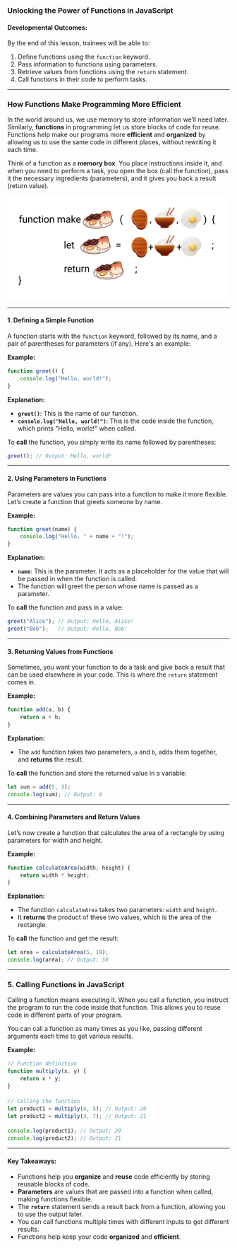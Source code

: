 ### **Unlocking the Power of Functions in JavaScript**

#### **Developmental Outcomes:**  
By the end of this lesson, trainees will be able to:  
1. Define functions using the `function` keyword.  
2. Pass information to functions using parameters.  
3. Retrieve values from functions using the `return` statement.  
4. Call functions in their code to perform tasks.  

---

### **How Functions Make Programming More Efficient**  
In the world around us, we use memory to store information we’ll need later. Similarly, **functions** in programming let us store blocks of code for reuse. Functions help make our programs more **efficient** and **organized** by allowing us to use the same code in different places, without rewriting it each time.

Think of a function as a **memory box**: You place instructions inside it, and when you need to perform a task, you open the box (call the function), pass it the necessary ingredients (parameters), and it gives you back a result (return value).

<img src="./Assets/tapsi_function.png" alt="function example">

---

#### **1. Defining a Simple Function**
A function starts with the `function` keyword, followed by its name, and a pair of parentheses for parameters (if any). Here's an example:

**Example:**
```javascript
function greet() {
    console.log("Hello, world!");
}
```

**Explanation:**
- **`greet()`**: This is the name of our function.
- **`console.log("Hello, world!")`**: This is the code inside the function, which prints "Hello, world!" when called.

To **call** the function, you simply write its name followed by parentheses:
```javascript
greet(); // Output: Hello, world!
```

---

#### **2. Using Parameters in Functions**
Parameters are values you can pass into a function to make it more flexible. Let’s create a function that greets someone by name.

**Example:**
```javascript
function greet(name) {
    console.log("Hello, " + name + "!");
}
```

**Explanation:**
- **`name`**: This is the parameter. It acts as a placeholder for the value that will be passed in when the function is called.
- The function will greet the person whose name is passed as a parameter.

To **call** the function and pass in a value:
```javascript
greet("Alice"); // Output: Hello, Alice!
greet("Bob");   // Output: Hello, Bob!
```

---

#### **3. Returning Values from Functions**
Sometimes, you want your function to do a task and give back a result that can be used elsewhere in your code. This is where the `return` statement comes in.

**Example:**
```javascript
function add(a, b) {
    return a + b;
}
```

**Explanation:**
- The `add` function takes two parameters, `a` and `b`, adds them together, and **returns** the result.

To **call** the function and store the returned value in a variable:
```javascript
let sum = add(5, 3);
console.log(sum); // Output: 8
```

---

#### **4. Combining Parameters and Return Values**
Let’s now create a function that calculates the area of a rectangle by using parameters for width and height.

**Example:**
```javascript
function calculateArea(width, height) {
    return width * height;
}
```

**Explanation:**
- The function `calculateArea` takes two parameters: `width` and `height`.
- It **returns** the product of these two values, which is the area of the rectangle.

To **call** the function and get the result:
```javascript
let area = calculateArea(5, 10);
console.log(area); // Output: 50
```

---

### **5. Calling Functions in JavaScript**
Calling a function means executing it. When you call a function, you instruct the program to run the code inside that function. This allows you to reuse code in different parts of your program.

You can call a function as many times as you like, passing different arguments each time to get various results. 

**Example:**
```javascript
// Function definition
function multiply(x, y) {
    return x * y;
}

// Calling the function
let product1 = multiply(4, 5); // Output: 20
let product2 = multiply(3, 7); // Output: 21

console.log(product1); // Output: 20
console.log(product2); // Output: 21
```

---

#### **Key Takeaways:**
- Functions help you **organize** and **reuse** code efficiently by storing reusable blocks of code.
- **Parameters** are values that are passed into a function when called, making functions flexible.
- The **`return`** statement sends a result back from a function, allowing you to use the output later.
- You can call functions multiple times with different inputs to get different results.
- Functions help keep your code **organized** and **efficient**.